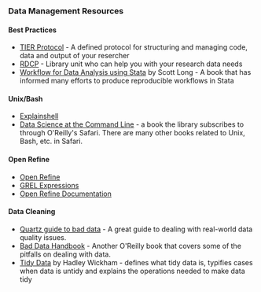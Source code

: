 ### Data Management Resources

#### Best Practices 

* [TIER Protocol](https://www.haverford.edu/tier) - A defined protocol for structuring and managing code, data and output of your resercher 
* [RDCP](http://libraries.ucsd.edu/services/data-curation/data-management/index.html) - Library unit who can help you with your research data needs
* [Workflow for Data Analysis using Stata](http://roger.ucsd.edu/record=b8897217~S9) by Scott Long - A book that has informed many efforts to produce reproducible workflows in Stata

#### Unix/Bash 

* [Explainshell](http://explainshell.com/)
* [Data Science at the Command Line](http://goo.gl/clHYGu) - a book the library subscribes to through O'Reilly's Safari. There are many other books related to Unix, Bash, etc. in Safari. 

#### Open Refine

* [Open Refine](https://github.com/OpenRefine/OpenRefine/wiki)
* [GREL Expressions](https://github.com/OpenRefine/OpenRefine/wiki/Documentation-For-Users#reference)
* [Open Refine Documentation](https://github.com/OpenRefine/OpenRefine/wiki/Documentation-For-Users)

#### Data Cleaning 

* [Quartz guide to bad data](https://github.com/Quartz/bad-data-guide) - A great guide to dealing with real-world data quality issues. 
* [Bad Data Handbook](http://proquest.safaribooksonline.com/book/-/9781449324957) - Another O'Reilly book that covers some of the pitfalls on dealing with data. 
* [Tidy Data](http://vita.had.co.nz/papers/tidy-data.pdf) by Hadley Wickham - defines what tidy data is, typifies cases when data is untidy and explains the operations needed to make data tidy